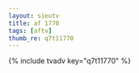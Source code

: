 ```yaml
--- 
layout: sieutv
title: af 1770
tags: [aftv]
thumb_re: q7t11770
---
```

{% include tvadv key="q7t11770" %} 
